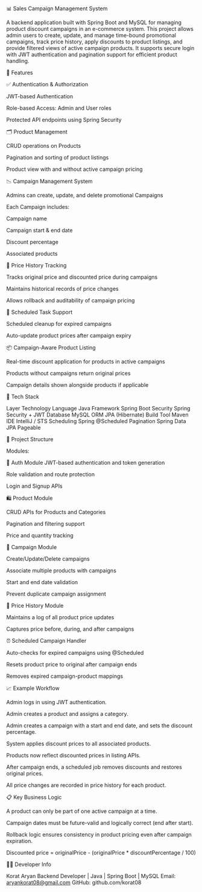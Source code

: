 📊 Sales Campaign Management System

A backend application built with Spring Boot and MySQL for managing product discount campaigns in an e-commerce system. This project allows admin users to create, update, and manage time-bound promotional campaigns, track price history, apply discounts to product listings, and provide filtered views of active campaign products. It supports secure login with JWT authentication and pagination support for efficient product handling.

🚀 Features

✅ Authentication & Authorization

JWT-based Authentication

Role-based Access: Admin and User roles

Protected API endpoints using Spring Security


🗂️ Product Management

CRUD operations on Products 

Pagination and sorting of product listings

Product view with and without active campaign pricing


📉 Campaign Management System

Admins can create, update, and delete promotional Campaigns

Each Campaign includes:

Campaign name

Campaign start & end date

Discount percentage

Associated products

🔁 Price History Tracking

Tracks original price and discounted price during campaigns

Maintains historical records of price changes

Allows rollback and auditability of campaign pricing

📅 Scheduled Task Support

Scheduled cleanup for expired campaigns

Auto-update product prices after campaign expiry

📦 Campaign-Aware Product Listing

Real-time discount application for products in active campaigns

Products without campaigns return original prices

Campaign details shown alongside products if applicable

🧰 Tech Stack

Layer	Technology
Language	Java
Framework	Spring Boot
Security	Spring Security + JWT
Database	MySQL
ORM	JPA (Hibernate)
Build Tool	Maven
IDE	IntelliJ / STS
Scheduling	Spring @Scheduled
Pagination	Spring Data JPA Pageable

🧱 Project Structure

Modules:

🔐 Auth Module
JWT-based authentication and token generation

Role validation and route protection

Login and Signup APIs

🛍️ Product Module

CRUD APIs for Products and Categories

Pagination and filtering support

Price and quantity tracking

🎯 Campaign Module

Create/Update/Delete campaigns

Associate multiple products with campaigns

Start and end date validation

Prevent duplicate campaign assignment

📜 Price History Module

Maintains a log of all product price updates

Captures price before, during, and after campaigns


⏰ Scheduled Campaign Handler

Auto-checks for expired campaigns using @Scheduled

Resets product price to original after campaign ends

Removes expired campaign-product mappings

📈 Example Workflow

Admin logs in using JWT authentication.

Admin creates a product and assigns a category.

Admin creates a campaign with a start and end date, and sets the discount percentage.

System applies discount prices to all associated products.

Products now reflect discounted prices in listing APIs.

After campaign ends, a scheduled job removes discounts and restores original prices.

All price changes are recorded in price history for each product.

📋 Key Business Logic

A product can only be part of one active campaign at a time.

Campaign dates must be future-valid and logically correct (end after start).

Rollback logic ensures consistency in product pricing even after campaign expiration.

Discounted price = originalPrice - (originalPrice * discountPercentage / 100)




🧑‍💻 Developer Info

Korat Aryan
Backend Developer | Java | Spring Boot | MySQL
Email: aryankorat08@gmail.com
GitHub: github.com/korat08

